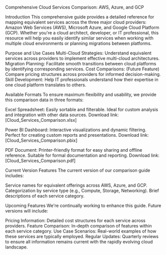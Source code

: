 Comprehensive Cloud Services Comparison: AWS, Azure, and GCP

Introduction
This comprehensive guide provides a detailed reference for mapping equivalent services across the three major cloud providers: Amazon Web Services (AWS), Microsoft Azure, and Google Cloud Platform (GCP). Whether you're a cloud architect, developer, or IT professional, this resource will help you easily identify similar services when working with multiple cloud environments or planning migrations between platforms.

Purpose and Use Cases
Multi-Cloud Strategies: Understand equivalent services across providers to implement effective multi-cloud architectures.
Migration Planning: Facilitate smooth transitions between cloud platforms by identifying corresponding services.
Cost Comparisons: (Future Feature) Compare pricing structures across providers for informed decision-making.
Skill Development: Help IT professionals understand how their expertise in one cloud platform translates to others.

Available Formats
To ensure maximum flexibility and usability, we provide this comparison data in three formats:

Excel Spreadsheet:
Easily sortable and filterable.
Ideal for custom analysis and integration with other data sources.
Download link: [Cloud_Services_Comparison.xlsx]


Power BI Dashboard:
Interactive visualizations and dynamic filtering.
Perfect for creating custom reports and presentations.
Download link: [Cloud_Services_Comparison.pbix]


PDF Document:
Printer-friendly format for easy sharing and offline reference.
Suitable for formal documentation and reporting.
Download link: [Cloud_Services_Comparison.pdf]


Current Version Features
The current version of our comparison guide includes:

Service names for equivalent offerings across AWS, Azure, and GCP.
Categorization by service type (e.g., Compute, Storage, Networking).
Brief descriptions of each service category.

Upcoming Features
We're continually working to enhance this guide. Future versions will include:

Pricing Information: Detailed cost structures for each service across providers.
Feature Comparison: In-depth comparison of features within each service category.
Use Case Scenarios: Real-world examples of how these services are typically employed.
Regular Updates: Quarterly reviews to ensure all information remains current with the rapidly evolving cloud landscape.
